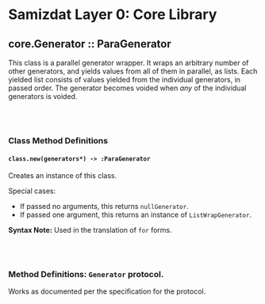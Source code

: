 Samizdat Layer 0: Core Library
==============================

core.Generator :: ParaGenerator
-------------------------------

This class is a parallel generator wrapper. It wraps an arbitrary number of
other generators, and yields values from all of them in parallel, as lists.
Each yielded list consists of values yielded from the individual generators,
in passed order. The generator becomes voided when *any* of the individual
generators is voided.


<br><br>
### Class Method Definitions

#### `class.new(generators*) -> :ParaGenerator`

Creates an instance of this class.

Special cases:
* If passed no arguments, this returns `nullGenerator`.
* If passed one argument, this returns an instance of `ListWrapGenerator`.

**Syntax Note:** Used in the translation of `for` forms.

<br><br>
### Method Definitions: `Generator` protocol.

Works as documented per the specification for the protocol.
